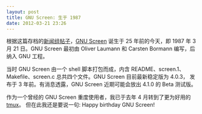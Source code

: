 ```yaml
---
layout: post
title: GNU Screen: 生于 1987
date: 2012-03-21 23:26
---
```


根据这篇存档的[新闻组帖子][1]，[GNU Screen][2] 诞生于 25 年前的今天，即 1987 年 3
月 21 日。GNU Screen 最初由 Oliver Laumann 和 Carsten Bormann 编写，后纳入 GNU
工程。<!--more--> 

当时 GNU Screen 由一个 shell 脚本打包而成，内含
README、screen.1、Makefile、screen.c 总共四个文件。GNU Screen 目前最新稳定版为 4.0.3，
发布于 3 年前。有消息透露，GNU Screen 近期可能会放出 4.1.0 的 Beta
测试版。

作为一个曾经的 GNU Screen 重度使用者，我已于去年 4 月转到了更为好用的 [tmux][3]。
但在此我还是要说一句: Happy birthday GNU Screen!

[1]: https://groups.google.com/group/net.sources/browse_thread/thread/e55f5059d2329d36
[2]: http://www.gnu.org/software/screen/
[3]: http://linuxtoy.org/archives/from-screen-to-tmux.html
